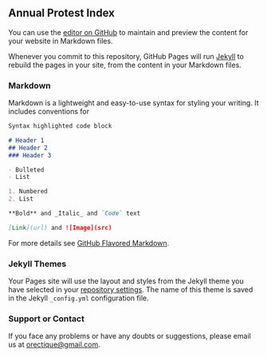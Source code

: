 ## Annual Protest Index

You can use the [editor on GitHub](https://github.com/orectique/protestindex/edit/main/README.md) to maintain and preview the content for your website in Markdown files.

Whenever you commit to this repository, GitHub Pages will run [Jekyll](https://jekyllrb.com/) to rebuild the pages in your site, from the content in your Markdown files.

### Markdown

Markdown is a lightweight and easy-to-use syntax for styling your writing. It includes conventions for

```markdown
Syntax highlighted code block

# Header 1
## Header 2
### Header 3

- Bulleted
- List

1. Numbered
2. List

**Bold** and _Italic_ and `Code` text

[Link](url) and ![Image](src)
```

For more details see [GitHub Flavored Markdown](https://guides.github.com/features/mastering-markdown/).

### Jekyll Themes

Your Pages site will use the layout and styles from the Jekyll theme you have selected in your [repository settings](https://github.com/orectique/protestindex/settings/pages). The name of this theme is saved in the Jekyll `_config.yml` configuration file.

### Support or Contact

If you face any problems or have any doubts or suggestions, please email us at [orectique@gmail.com](orectique@gmail.com).

